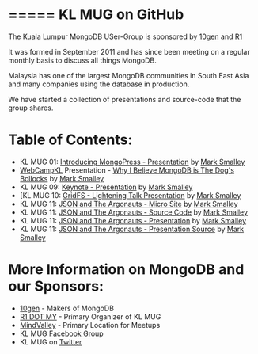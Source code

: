 =====
KL MUG on GitHub
=====

The Kuala Lumpur MongoDB USer-Group is sponsored by [10gen](http://10gen.com) and [R1](http://r1.my)

It was formed in September 2011 and has since been meeting on a regular monthly basis to discuss all things MongoDB.

Malaysia has one of the largest MongoDB communities in South East Asia and many companies using the database in production.

We have started a collection of presentations and source-code that the group shares.

# Table of Contents:
* KL MUG 01: [Introducing MongoPress - Presentation](http://www.slideshare.net/marksmalley1/introducing-mongopress) by [Mark Smalley](http://twitter.com/m_smalley)
* [WebCampKL](http://webcamp.my) Presentation - [Why I Believe MongoDB is The Dog's Bollocks](http://www.slideshare.net/marksmalley1/why-i-believe-mongodb-is-the-dogs-bollocks) by [Mark Smalley](http://twitter.com/m_smalley)
* KL MUG 09: [Keynote - Presentation](http://www.slideshare.net/marksmalley1/kl-mug-9) by [Mark Smalley](http://twitter.com/m_smalley)
* [KL MUG 10: [GridFS - Lightening Talk Presentation](http://www.slideshare.net/marksmalley1/serving-images-with-gridfs) by [Mark Smalley](http://twitter.com/m_smalley)
* KL MUG 11: [JSON and The Argonauts - Micro Site](#) by [Mark Smalley](http://twitter.com/m_smalley)
* KL MUG 11: [JSON and The Argonauts - Source Code](#) by [Mark Smalley](http://twitter.com/m_smalley)
* KL MUG 11: [JSON and The Argonauts - Presentation](#) by [Mark Smalley](http://twitter.com/m_smalley)
* KL MUG 11: [JSON and The Argonauts - Presentation Source](#) by [Mark Smalley](http://twitter.com/m_smalley)

# More Information on MongoDB and our Sponsors:
* [10gen](https://10gen.com)  - Makers of MongoDB
* [R1 DOT MY](https://r1.my) - Primary Organizer of KL MUG
* [MindValley](https://mindvalley.com) - Primary Location for Meetups
* KL MUG [Facebook Group](https://facebook.com/groups/klmug/)
* KL MUG on [Twitter](https://twitter.com/klmug/)